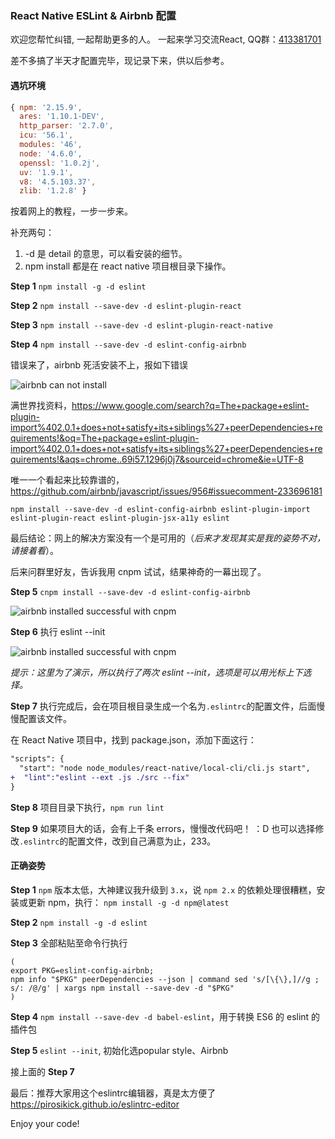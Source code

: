 ### React Native ESLint & Airbnb 配置

欢迎您帮忙纠错, 一起帮助更多的人。 一起来学习交流React, QQ群：[413381701](http://shang.qq.com/wpa/qunwpa?idkey=3b9474dacbf35e4a9659e89399758406e510e5b8a3f81109f7d07efaadc6056d)

差不多搞了半天才配置完毕，现记录下来，供以后参考。

#### 遇坑环境
```js
{ npm: '2.15.9',
  ares: '1.10.1-DEV',
  http_parser: '2.7.0',
  icu: '56.1',
  modules: '46',
  node: '4.6.0',
  openssl: '1.0.2j',
  uv: '1.9.1',
  v8: '4.5.103.37',
  zlib: '1.2.8' }
```
按着网上的教程，一步一步来。

补充两句：
1. -d 是 detail 的意思，可以看安装的细节。
2. npm install 都是在 react native 项目根目录下操作。

**Step 1** `npm install -g -d eslint`

**Step 2** `npm install --save-dev -d eslint-plugin-react`

**Step 3** `npm install --save-dev -d eslint-plugin-react-native`

**Step 4** `npm install --save-dev -d eslint-config-airbnb`

错误来了，airbnb 死活安装不上，报如下错误

![airbnb can not install](http://ww4.sinaimg.cn/mw690/77c29b23jw1f94nlzi8dtj20i90attbn.jpg)

满世界找资料，https://www.google.com/search?q=The+package+eslint-plugin-import%402.0.1+does+not+satisfy+its+siblings%27+peerDependencies+requirements!&oq=The+package+eslint-plugin-import%402.0.1+does+not+satisfy+its+siblings%27+peerDependencies+requirements!&aqs=chrome..69i57.1296j0j7&sourceid=chrome&ie=UTF-8

唯一一个看起来比较靠谱的，https://github.com/airbnb/javascript/issues/956#issuecomment-233696181

`npm install --save-dev -d eslint-config-airbnb eslint-plugin-import eslint-plugin-react eslint-plugin-jsx-a11y eslint`

最后结论：网上的解决方案没有一个是可用的（_后来才发现其实是我的姿势不对，请接着看_）。

后来问群里好友，告诉我用 cnpm 试试，结果神奇的一幕出现了。

**Step 5** `cnpm install --save-dev -d eslint-config-airbnb`

![airbnb installed successful with cnpm](http://ww4.sinaimg.cn/mw1024/77c29b23jw1f94o1ri873j20i805ndhp.jpg)

**Step 6** 执行 eslint --init

![airbnb installed successful with cnpm](http://ww4.sinaimg.cn/mw1024/77c29b23jw1f94pawx733j20d505rgmq.jpg)

_提示：这里为了演示，所以执行了两次 eslint --init，选项是可以用光标上下选择。_

**Step 7** 
执行完成后，会在项目根目录生成一个名为`.eslintrc`的配置文件，后面慢慢配置该文件。

在 React Native 项目中，找到 package.json，添加下面这行：
```diff
"scripts": {
  "start": "node node_modules/react-native/local-cli/cli.js start",
+  "lint":"eslint --ext .js ./src --fix"
}
```

**Step 8** 项目目录下执行，`npm run lint` 

**Step 9** 如果项目大的话，会有上千条 errors，慢慢改代码吧！ ：D  也可以选择修改`.eslintrc`的配置文件，改到自己满意为止，233。

#### 正确姿势
**Step 1**  `npm` 版本太低，大神建议我升级到 `3.x`，说 `npm 2.x` 的依赖处理很糟糕，安装或更新 npm，执行： `npm install -g -d npm@latest`

**Step 2**  `npm install -g -d eslint`

**Step 3** 全部粘贴至命令行执行
```
(
export PKG=eslint-config-airbnb;
npm info "$PKG" peerDependencies --json | command sed 's/[\{\},]//g ; s/: /@/g' | xargs npm install --save-dev -d "$PKG"
)
```

**Step 4** `npm install --save-dev -d babel-eslint`，用于转换 ES6 的 eslint 的插件包

**Step 5** `eslint --init`, 初始化选popular style、Airbnb

接上面的 **Step 7**

最后：推荐大家用这个eslintrc编辑器，真是太方便了 https://pirosikick.github.io/eslintrc-editor

Enjoy your code!


